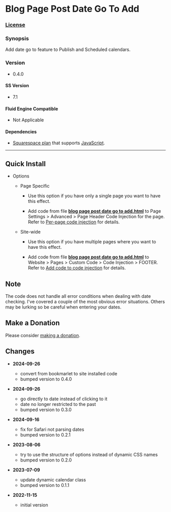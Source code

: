 # Blog Page Post Date Go To Add

### [License][1]

### Synopsis

Add date go to feature to Publish and Scheduled calendars.

### Version

  * 0.4.0

#### SS Version

  * 7.1

#### Fluid Engine Compatible

  * Not Applicable

#### Dependencies

  * [Squarespace plan][2] that supports [JavaScript][3].

---

## Quick Install

* Options

  * Page Specific
  
    * Use this option if you have only a single page you want to have this
      effect.
      
    * Add code from file **[blog page post date go to add.html][4]** to Page
      Settings > Advanced > Page Header Code Injection for the page. Refer to
      [Per-page code injection][5] for details.
      
  * Site-wide
  
    * Use this option if you have multiple pages where you want to have this
      effect.
      
    * Add code from file **[blog page post date go to add.html][4]** to
      Website > Pages > Custom Code > Code Injection > FOOTER. Refer to [Add
      code to code injection][6] for details.

## Note

The code does not handle all error conditions when dealing with date checking.
I've covered a couple of the most obvious error situations. Others may be
lurking so be careful when entering your dates.

## Make a Donation

Please consider [making a donation][7].

## Changes

* **2024-09-26**

  * convert from bookmarlet to site installed code
  * bumped version to 0.4.0
  
* **2024-09-26**

  * go directly to date instead of clicking to it
  * date no longer restricted to the past
  * bumped version to 0.3.0
  
* **2024-09-16**

  * fix for Safari not parsing dates
  * bumped version to 0.2.1
  
* **2023-08-06**

  * try to use the structure of options instead of dynamic CSS names
  * bumped version to 0.2.0
  
* **2023-07-09**

  * update dynamic calendar class
  * bumped version to 0.1.1
  
* **2022-11-15**

  * initial version

[1]: https://github.com/tomsWebConsulting/twcsl/blob/main/LICENSE.txt#L1
[2]: https://www.squarespace.com/pricing
[3]: https://en.wikipedia.org/wiki/JavaScript
[4]: blog%20page%20post%20date%20go%20to%20add.html#L1
[5]: https://support.squarespace.com/hc/en-us/articles/205815908-Using-code-injection#toc-per-page-code-injection
[6]: https://support.squarespace.com/hc/en-us/articles/205815908-Using-code-injection#toc-add-code-to-code-injection
[7]: https://github.com/tomsWebConsulting/twcsl#make-a-donation
